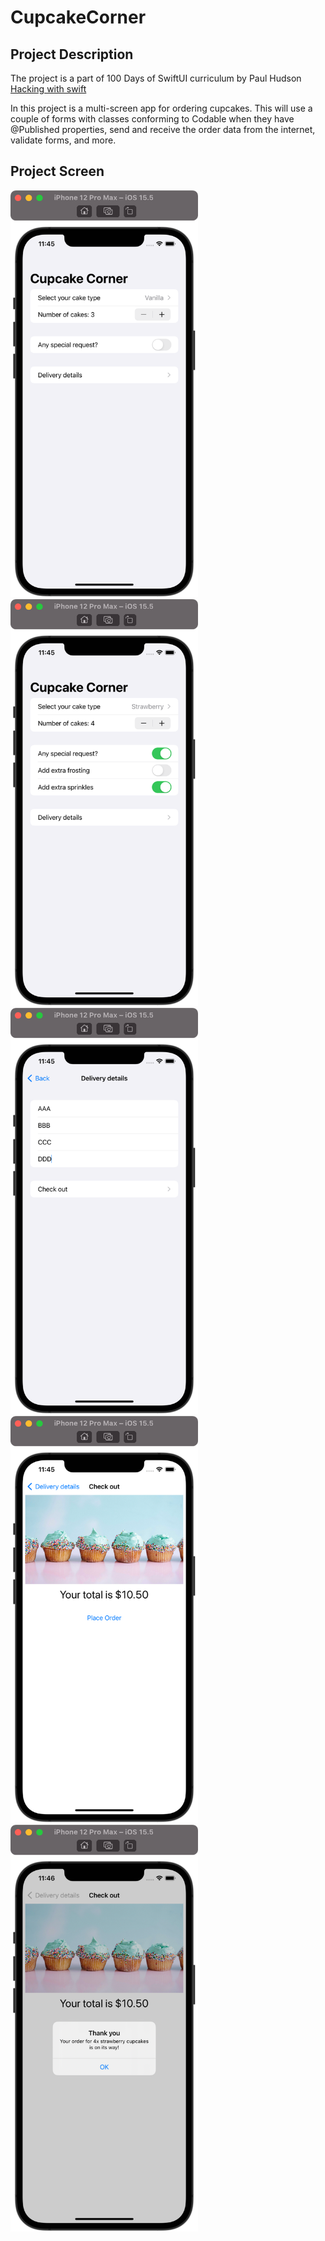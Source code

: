 # CupcakeCorner

## Project Description

The project is a part of 100 Days of SwiftUI curriculum by Paul Hudson [Hacking with swift](https://www.hackingwithswift.com/100/swiftui)

In this project is a multi-screen app for ordering cupcakes. This will use a couple of forms with classes conforming to Codable when they have @Published properties, send and receive the order data from the internet, validate forms, and more.

## Project Screen

<img src="images/CupcakeCorner1.png" width="300"> <img src="images/CupcakeCorner2.png" width="300"> <img src="images/CupcakeCorner3.png" width="300">
<img src="images/CupcakeCorner4.png" width="300"> <img src="images/CupcakeCorner5.png" width="300">
